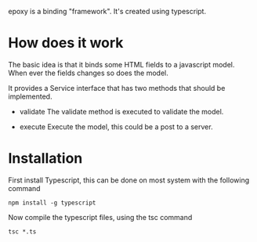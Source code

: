 epoxy is a binding "framework". It's created using typescript.


How does it work
===

The basic idea is that it binds some HTML fields to a javascript model. When ever the fields changes so does the model.

It provides a Service interface that has two methods that should be implemented. 

* validate
	The validate method is executed to validate the model. 

* execute
	Execute the model, this could be a post to a server.
	 

Installation
===

First install Typescript, this can be done on most system with the following command
   
```npm install -g typescript```

Now compile the typescript files, using the tsc command

```tsc *.ts```
